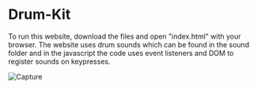 # Drum-Kit
To run this website, download the files and open "index.html" with your browser. The website uses drum sounds which can be found in the sound folder and in the javascript the code uses event listeners and DOM to register sounds on keypresses.

![Capture](https://user-images.githubusercontent.com/46281169/61461697-a3c9c080-a98a-11e9-8644-8eb242baf8a0.PNG)
